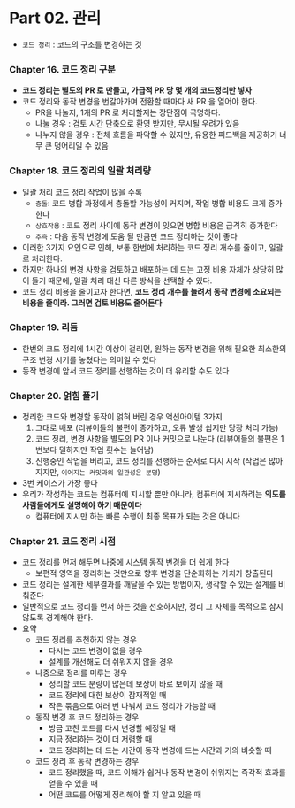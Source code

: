 # Part 02. 관리
- `코드 정리` : 코드의 구조를 변경하는 것
### Chapter 16. 코드 정리 구분
- **코드 정리는 별도의 PR 로 만들고, 가급적 PR 당 몇 개의 코드정리만 넣자**
- 코드 정리와 동작 변경을 번갈아가며 전환할 때마다 새 PR 을 열어야 한다.
  - PR을 나눌지, 1개의 PR 로 처리할지는 장단점이 극명하다.
  - 나눌 경우 : 검토 시간 단축으로 환영 받지만, 무시될 우려가 있음
  - 나누지 않을 경우 : 전체 흐름을 파악할 수 있지만, 유용한 피드백을 제공하기 너무 큰 덩어리일 수 있음

### Chapter 18. 코드 정리의 일괄 처리량
- 일괄 처리 코드 정리 작업이 많을 수록
  - `충돌`: 코드 병합 과정에서 충돌할 가능성이 커지며, 작업 병합 비용도 크게 증가한다
  - `상호작용` : 코드 정리 사이에 동작 변경이 잇으면 병합 비용은 급격히 증가한다
  - `추측` : 다음 동작 변경에 도움 될 만큼만 코드 정리하는 것이 좋다
- 이러한 3가지 요인으로 인해, 보통 한번에 처리하는 코드 정리 개수를 줄이고, 일괄로 처리한다.
- 하지만 하나의 변경 사항을 검토하고 배포하는 데 드는 고정 비용 자체가 상당히 많이 들기 때문에, 일괄 처리 대신 다른 방식을 선택할 수 있다.
- 코드 정리 비용을 줄이고자 한다면, **코드 정리 개수를 늘려서 동작 변경에 소요되는 비용을 줄이라. 그러면 검토 비용도 줄어든다**

### Chapter 19. 리듬
- 한번의 코드 정리에 1시간 이상이 걸리면, 원하는 동작 변경을 위해 필요한 최소한의 구조 변경 시기를 놓쳤다는 의미일 수 있다
- 동작 변경에 앞서 코드 정리를 선행하는 것이 더 유리할 수도 있다

### Chapter 20. 얽힘 풀기
- 정리한 코드와 변경할 동작이 얽혀 버린 경우 액션아이템 3가지
    1. 그대로 배포 (리뷰어들의 불편이 증가하고, 오류 발생 쉽지만 당장 처리 가능)
    2. 코드 정리, 변경 사항을 별도의 PR 이나 커밋으로 나눈다 (리뷰어들의 불편은 1번보다 덜하지만 작업 횟수는 늘어남)
    3. 진행중인 작업을 버리고, 코드 정리를 선행하는 순서로 다시 시작 (작업은 많아지지만, `이어지는 커밋과의 일관성은 분명`)
- 3번 케이스가 가장 좋다
- 우리가 작성하는 코드는 컴퓨터에 지시할 뿐만 아니라, 컴퓨터에 지시하려는 **의도를 사람들에게도 설명해야 하기 때문이다**
  - 컴퓨터에 지시만 하는 빠른 수행이 최종 목표가 되는 것은 아니다

### Chapter 21. 코드 정리 시점
- 코드 정리를 먼저 해두면 나중에 시스템 동작 변경을 더 쉽게 한다
  - 보편적 영역을 정리하는 것만으로 향후 변경을 단순화하는 가치가 창출된다
- 코드 정리는 설계한 세부결과를 깨달을 수 있는 방법이자, 생각할 수 있는 설계를 비춰준다
- 일반적으로 코드 정리를 먼저 하는 것을 선호하지만, 정리 그 자체를 목적으로 삼지 않도록 경계해야 한다.
- 요약
  - 코드 정리를 추천하지 않는 경우
    - 다시는 코드 변경이 없을 경우
    - 설계를 개선해도 더 쉬워지지 않을 경우
  - 나중으로 정리를 미루는 경우
    - 정리할 코드 분량이 많은데 보상이 바로 보이지 않을 때
    - 코드 정리에 대한 보상이 잠재적일 때
    - 작은 묶음으로 여러 번 나눠서 코드 정리가 가능할 때
  - 동작 변경 후 코드 정리하는 경우
    - 방금 고친 코드를 다시 변경할 예정일 때
    - 지금 정리하는 것이 더 저렴할 때
    - 코드 정리하는 데 드는 시간이 동작 변경에 드는 시간과 거의 비슷할 때
  - 코드 정리 후 동작 변경하는 경우
    - 코드 정리했을 때, 코드 이해가 쉽거나 동작 변경이 쉬워지는 즉각적 효과를 얻을 수 있을 때
    - 어떤 코드를 어떻게 정리해야 할 지 알고 있을 때